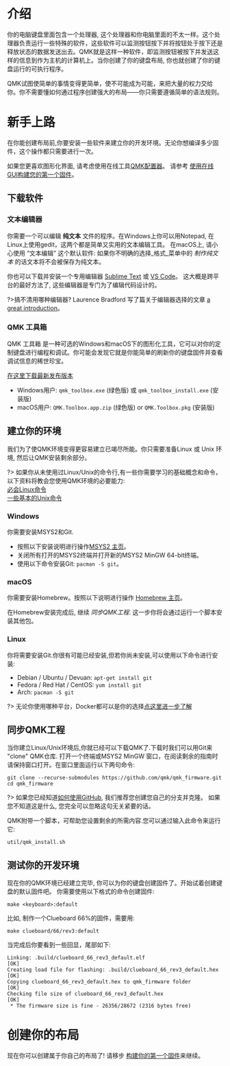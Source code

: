 # 介绍

你的电脑键盘里面包含一个处理器, 这个处理器和你电脑里面的不太一样。这个处理器负责运行一些特殊的软件，这些软件可以监测按钮按下并将按钮处于按下还是释放状态的数据发送出去。QMK就是这样一种软件，即监测按钮被按下并发送这样的信息到作为主机的计算机上。当你创建了你的键盘布局, 你也就创建了你的键盘运行的可执行程序。

QMK试图使简单的事情变得更简单，使不可能成为可能，来把大量的权力交给你。你不需要懂如何通过程序创建强大的布局——你只需要遵循简单的语法规则。

# 新手上路

在你能创建布局前,你要安装一些软件来建立你的开发环境。无论你想编译多少固件，这个操作都只需要进行一次。

如果您更喜欢图形化界面, 请考虑使用在线工具[QMK配置器](https://config.qmk.fm)。 请参考 [使用在线GUI构建您的第一个固件](newbs_building_firmware_configurator.md)。


## 下载软件

### 文本编辑器

你需要一个可以编辑 **纯文本** 文件的程序。在Windows上你可以用Notepad, 在Linux上使用gedit，这两个都是简单又实用的文本编辑工具。 在macOS上, 请小心使用 “文本编辑” 这个默认软件: 如果你不明确的选择_格式_菜单中的 _制作纯文本_ 的话文本将不会被保存为纯文本。

你也可以下载并安装一个专用编辑器 [Sublime Text](https://www.sublimetext.com/) 或 [VS Code](https://code.visualstudio.com/)。 这大概是跨平台的最好方法了, 这些编辑器是专门为了编辑代码设计的。

?>搞不清用哪种编辑器? Laurence Bradford 写了篇关于编辑器选择的文章 [a great introduction](https://learntocodewith.me/programming/basics/text-editors/)。

### QMK 工具箱

QMK 工具箱 是一种可选的Windows和macOS下的图形化工具，它可以对你的定制键盘进行编程和调试。你可能会发现它就是你能简单的刷新你的键盘固件并查看调试信息的稀世珍宝。

[在这里下载最新发布版本](https://github.com/qmk/qmk_toolbox/releases/latest)

* Windows用户: `qmk_toolbox.exe` (绿色版) 或 `qmk_toolbox_install.exe` (安装版)
* macOS用户: `QMK.Toolbox.app.zip` (绿色版) or `QMK.Toolbox.pkg` (安装版)

## 建立你的环境

我们为了使QMK环境变得更容易建立已竭尽所能。你只需要准备Linux 或 Unix 环境, 然后让QMK安装剩余部分。

?> 如果你从未使用过Linux/Unix的命令行,有一些你需要学习的基础概念和命令，以下资料将教会您使用QMK环境的必要能力:<br>
[必会Linux命令](https://www.guru99.com/must-know-linux-commands.html)<br>
[一些基本的Unix命令](https://www.tjhsst.edu/~dhyatt/superap/unixcmd.html)

### Windows

你需要安装MSYS2和Git.

* 按照以下安装说明进行操作[MSYS2 主页](http://www.msys2.org)。
* 关闭所有打开的MSYS2终端并打开新的MSYS2 MinGW 64-bit终端。
* 使用以下命令安装Git: `pacman -S git`。

### macOS

你需要安装Homebrew。按照以下说明进行操作 [Homebrew 主页](https://brew.sh)。

在Homebrew安装完成后, 继续 _同步QMK工程_. 这一步你将会通过运行一个脚本安装其他包。

### Linux

你将需要安装Git.你很有可能已经安装,但若你尚未安装,可以使用以下命令进行安装:

* Debian / Ubuntu / Devuan: `apt-get install git`
* Fedora / Red Hat / CentOS: `yum install git`
* Arch: `pacman -S git`

?> 无论你使用哪种平台，Docker都可以是你的选择[点这里进一步了解](getting_started_build_tools.md#docker)

## 同步QMK工程

当你建立Linux/Unix环境后,你就已经可以下载QMK了.下载时我们可以用Git来 "clone" QMK仓库. 打开一个终端或MSYS2 MinGW 窗口，在阅读剩余的指南时请保持窗口打开。在窗口里面运行以下两句命令:

```shell
git clone --recurse-submodules https://github.com/qmk/qmk_firmware.git
cd qmk_firmware
```

?> 如果您已经知道[如何使用GitHub](getting_started_github.md), 我们推荐您创建您自己的分支并克隆。 如果您不知道这是什么, 您完全可以忽略这句无关紧要的话。

QMK附带一个脚本，可帮助您设置剩余的所需内容.您可以通过输入此命令来运行它:

    util/qmk_install.sh

## 测试你的开发环境

现在你的QMK环境已经建立完毕, 你可以为你的键盘创建固件了。开始试着创建键盘的默认固件吧。 你需要使用以下格式的命令创建固件:

    make <keyboard>:default

比如, 制作一个Clueboard 66%的固件，需要用:

    make clueboard/66/rev3:default

当完成后你要看到一些回显，尾部如下:

```
Linking: .build/clueboard_66_rev3_default.elf                                                       [OK]
Creating load file for flashing: .build/clueboard_66_rev3_default.hex                               [OK]
Copying clueboard_66_rev3_default.hex to qmk_firmware folder                                        [OK]
Checking file size of clueboard_66_rev3_default.hex                                                 [OK]
 * The firmware size is fine - 26356/28672 (2316 bytes free)
```

# 创建你的布局

现在你可以创建属于你自己的布局了! 请移步 [构建你的第一个固件](newbs_building_firmware.md)来继续。

